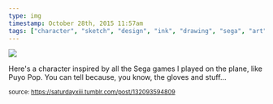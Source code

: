 ```yaml
---
type: img
timestamp: October 28th, 2015 11:57am
tags: ["character", "sketch", "design", "ink", "drawing", "sega", "art"]
---
```

<img src="https://saturdayxiii.github.io/media/media/132093594809.jpg"/>
                                                                                          
Here's a character inspired by all the Sega games I played on the plane, like Puyo Pop.  You can tell because, you know, the gloves and stuff&hellip;
 
                                    
                
                
                
                
                                
<small>source: https://saturdayxiii.tumblr.com/post/132093594809</small>